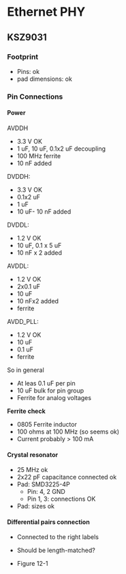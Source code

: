 # Ethernet PHY
## KSZ9031
### Footprint
- Pins: ok
- pad dimensions: ok


### Pin Connections
#### Power

AVDDH
- 3.3 V OK
- 1 uF, 10 uF, 0.1x2 uF decoupling
- 100 MHz ferrite
- 10 nF added

DVDDH:
- 3.3 V OK
- 0.1x2 uF
- 1 uF
- 10 uF- 10 nF added

DVDDL: 
- 1.2 V OK
- 10 uF, 0.1 x 5 uF
- 10 nF x 2 added

AVDDL:
- 1.2 V OK
- 2x0.1 uF
- 10 uF
- 10 nFx2 added
- ferrite

AVDD_PLL:
- 1.2 V OK
- 10 uF
- 0.1 uF
- ferrite 

So in general
- At leas 0.1 uF per pin
- 10 uF bulk for pin group
- Ferrite for analog voltages

**Ferrite check**
- 0805 Ferrite inductor
- 100 ohms at 100 MHz (so seems ok)
- Current probably > 100 mA

#### Crystal resonator
- 25 MHz ok
- 2x22 pF capacitance connected ok
- Pad: SMD3225-4P
	- Pin: 4, 2 GND
	- Pin 1, 3: connections OK
- Pad: sizes ok


#### Differential pairs connection
- Connected to the right labels
- Should be length-matched?

- Figure 12-1
